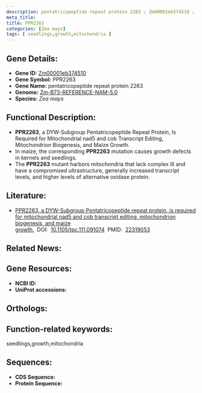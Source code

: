 ```yaml
---
description: pentatricopeptide repeat protein 2263 ; Zm00001eb374510 ; Zea mays
meta_title:
title: PPR2263
categories: [Zea mays]
tags: [ seedlings,growth,mitochondria ]
---
```


## Gene Details:
- **Gene ID:**	[Zm00001eb374510]()
- **Gene Symbol:** PPR2263
- **Gene Name:** pentatricopeptide repeat protein 2263
- **Genome:** [Zm-B73-REFERENCE-NAM-5.0]()
- **Species:** *Zea mays*

## Functional Description:
   - **PPR2263**, a DYW-Subgroup Pentatricopeptide Repeat Protein, Is Required for Mitochondrial nad5 and cob Transcript Editing, Mitochondrion Biogenesis, and Maize Growth.
   - In maize, the corresponding **PPR2263** mutation causes growth defects in kernels and seedlings.
   - The **PPR2263** mutant harbors mitochondria that lack complex III and have a compromised ultrastructure, generally increased transcript levels, and higher levels of alternative oxidase protein.

## Literature:
   - [PPR2263, a DYW-Subgroup Pentatricopeptide repeat protein, is required for mitochondrial nad5 and cob transcript editing, mitochondrion biogenesis, and maize growth.]( https://academic.oup.com/plcell/article/24/2/676/6097113?login=true)&nbsp;&nbsp;DOI:&nbsp;&nbsp;[10.1105/tpc.111.091074](https://academic.oup.com/plcell/article/24/2/676/6097113?login=true)&nbsp;&nbsp;PMID:&nbsp;&nbsp;[22319053](https://pubmed.ncbi.nlm.nih.gov/22319053/)

## Related News:

## Gene Resources:
- **NCBI ID:** [](https://www.ncbi.nlm.nih.gov/gene/?term=)
- **UniProt accessions:** [](https://www.uniprot.org/uniprotkb//entry)

## Orthologs:

## Function-related keywords:
seedlings,growth,mitochondria

## Sequences:
- **CDS Sequence:**
- **Protein Sequence:**
